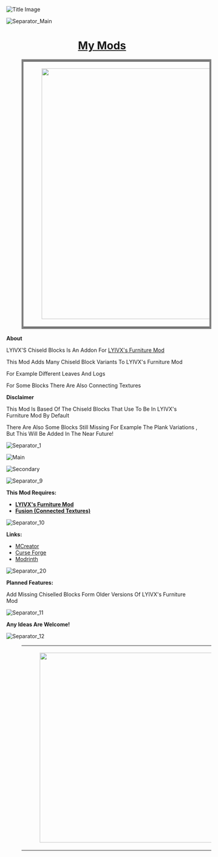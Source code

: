 ![Title Image](https://i.imgur.com/HzuZ6sW.jpg)

![Separator_Main](https://i.imgur.com/4nRrjaG.png)

<h1 style="text-align:center;"><strong><u>My Mods</u></strong></h1>
<figure class="table" style="width:500px;">
    <table style="border-style:solid;border-width:5px;">
        <tbody>
            <tr>
                <td style="vertical-align:top;width:%;">
                    <figure class="image" data-ckbox-resource-id="codMwDAKkhYp"><a href="https://modrinth.com/mod/lyivxs-furniture" target="_blank" rel="noopener noreferrer">
                            <picture>
                                <source srcset="https://ckbox.cloud/64a702104d4d92496ca8/assets/66vfJMVAtdvj/images/80.webp 80w,https://ckbox.cloud/64a702104d4d92496ca8/assets/66vfJMVAtdvj/images/160.webp 160w,https://ckbox.cloud/64a702104d4d92496ca8/assets/66vfJMVAtdvj/images/240.webp 240w,https://ckbox.cloud/64a702104d4d92496ca8/assets/66vfJMVAtdvj/images/320.webp 320w,https://ckbox.cloud/64a702104d4d92496ca8/assets/66vfJMVAtdvj/images/400.webp 400w,https://ckbox.cloud/64a702104d4d92496ca8/assets/66vfJMVAtdvj/images/480.webp 480w,https://ckbox.cloud/64a702104d4d92496ca8/assets/66vfJMVAtdvj/images/560.webp 560w,https://ckbox.cloud/64a702104d4d92496ca8/assets/66vfJMVAtdvj/images/640.webp 640w,https://ckbox.cloud/64a702104d4d92496ca8/assets/66vfJMVAtdvj/images/660.webp 660w" type="image/webp" sizes="(max-width: 660px) 100vw, 660px"><img src="https://ckbox.cloud/64a702104d4d92496ca8/assets/66vfJMVAtdvj/images/660.png" width="660" height="660">
                            </picture>
                        </a></figure>
                </td>
                <td style="vertical-align:top;width:%;">
                    <figure class="image" data-ckbox-resource-id="gUl10YdMdJUh"><a href="https://modrinth.com/mod/lyivxs-chiseld-blocks" target="_blank" rel="noopener noreferrer">
                            <picture>
                                <source srcset="https://ckbox.cloud/64a702104d4d92496ca8/assets/3v_tfJ8oDKfb/images/80.webp 80w,https://ckbox.cloud/64a702104d4d92496ca8/assets/3v_tfJ8oDKfb/images/160.webp 160w,https://ckbox.cloud/64a702104d4d92496ca8/assets/3v_tfJ8oDKfb/images/240.webp 240w,https://ckbox.cloud/64a702104d4d92496ca8/assets/3v_tfJ8oDKfb/images/320.webp 320w,https://ckbox.cloud/64a702104d4d92496ca8/assets/3v_tfJ8oDKfb/images/400.webp 400w,https://ckbox.cloud/64a702104d4d92496ca8/assets/3v_tfJ8oDKfb/images/480.webp 480w,https://ckbox.cloud/64a702104d4d92496ca8/assets/3v_tfJ8oDKfb/images/560.webp 560w,https://ckbox.cloud/64a702104d4d92496ca8/assets/3v_tfJ8oDKfb/images/640.webp 640w,https://ckbox.cloud/64a702104d4d92496ca8/assets/3v_tfJ8oDKfb/images/660.webp 660w" type="image/webp" sizes="(max-width: 660px) 100vw, 660px"><img src="https://ckbox.cloud/64a702104d4d92496ca8/assets/3v_tfJ8oDKfb/images/660.png" width="660" height="660">
                            </picture>
                        </a></figure>
                </td>
            </tr>
        </tbody>
    </table>
</figure>

**About**

LYIVX'S Chiseld Blocks Is An Addon For [LYIVX's Furniture Mod](https://www.curseforge.com/minecraft/mc-mods/lyivxs-furniture)

This Mod Adds Many Chiseld Block Variants To LYIVX's Furniture Mod

For Example Different Leaves And Logs

For Some Blocks There Are Also Connecting Textures

**Disclaimer**

This Mod Is Based Of The Chiseld Blocks That Use To Be In LYIVX's Furniture Mod By Default

There Are Also Some Blocks Still Missing For Example The Plank Variations , But This Will Be Added In The Near Future!

![Separator_1](https://i.imgur.com/MQ9TfjU.png)

![Main](https://i.imgur.com/dp6pAEZ.png)

![Secondary](https://i.imgur.com/luFM1pa.png)

![Separator_9](https://i.imgur.com/MQ9TfjU.png)

**This Mod Requires:**

- [****LYIVX's Furniture Mod****](https://www.curseforge.com/minecraft/mc-mods/lyivxs-furniture)
- [****Fusion (Connected Textures)****](https://www.curseforge.com/minecraft/mc-mods/fusion-connected-textures)

![Separator_10](https://i.imgur.com/MQ9TfjU.png)

**Links:**

- [MCreator](https://mcreator.net/modification/104981/lyivxs-chiseld-blocks)
- [Curse Forge](curseforge.com/minecraft/mc-mods/lyivxs-chiseld-blocks)
- [Modrinth](https://modrinth.com/mod/lyivxs-chiseld-blocks)

![Separator_20](https://i.imgur.com/MQ9TfjU.png)

**Planned Features:**

Add Missing Chiselled Blocks Form Older Versions Of LYIVX's Furniture Mod

![Separator_11](https://i.imgur.com/MQ9TfjU.png)

**Any Ideas Are Welcome!**

![Separator_12](https://i.imgur.com/MQ9TfjU.png)

<figure class="table" style="width:500px;">
    <table>
        <tbody>
            <tr>
                <td>
                    <figure class="image" data-ckbox-resource-id="AO7d1PCnl1xR"><a href="https://www.patreon.com/LYIVX" target="_blank" rel="noopener noreferrer">
                            <picture>
                                <source srcset="https://ckbox.cloud/64a702104d4d92496ca8/assets/AO7d1PCnl1xR/images/80.webp 80w,https://ckbox.cloud/64a702104d4d92496ca8/assets/AO7d1PCnl1xR/images/160.webp 160w,https://ckbox.cloud/64a702104d4d92496ca8/assets/AO7d1PCnl1xR/images/240.webp 240w,https://ckbox.cloud/64a702104d4d92496ca8/assets/AO7d1PCnl1xR/images/320.webp 320w,https://ckbox.cloud/64a702104d4d92496ca8/assets/AO7d1PCnl1xR/images/400.webp 400w,https://ckbox.cloud/64a702104d4d92496ca8/assets/AO7d1PCnl1xR/images/480.webp 480w,https://ckbox.cloud/64a702104d4d92496ca8/assets/AO7d1PCnl1xR/images/500.webp 500w" sizes="(max-width: 500px) 100vw, 500px" type="image/webp"><img src="https://ckbox.cloud/64a702104d4d92496ca8/assets/AO7d1PCnl1xR/images/500.png" width="500" height="500">
                            </picture>
                        </a></figure>
                </td>
                <td>
                    <figure class="image" data-ckbox-resource-id="yyZvxF9rRkMk"><a href="https://www.youtube.com/@lyivx" target="_blank" rel="noopener noreferrer">
                            <picture>
                                <source srcset="https://ckbox.cloud/64a702104d4d92496ca8/assets/yyZvxF9rRkMk/images/80.webp 80w,https://ckbox.cloud/64a702104d4d92496ca8/assets/yyZvxF9rRkMk/images/160.webp 160w,https://ckbox.cloud/64a702104d4d92496ca8/assets/yyZvxF9rRkMk/images/240.webp 240w,https://ckbox.cloud/64a702104d4d92496ca8/assets/yyZvxF9rRkMk/images/320.webp 320w,https://ckbox.cloud/64a702104d4d92496ca8/assets/yyZvxF9rRkMk/images/400.webp 400w,https://ckbox.cloud/64a702104d4d92496ca8/assets/yyZvxF9rRkMk/images/480.webp 480w,https://ckbox.cloud/64a702104d4d92496ca8/assets/yyZvxF9rRkMk/images/500.webp 500w" sizes="(max-width: 500px) 100vw, 500px" type="image/webp"><img src="https://ckbox.cloud/64a702104d4d92496ca8/assets/yyZvxF9rRkMk/images/500.png" width="500" height="500">
                            </picture>
                        </a></figure>
                </td>
                <td>
                    <figure class="image" data-ckbox-resource-id="3V5UerC3KCuB"><a href="https://www.tiktok.com/@lyivx.official" target="_blank" rel="noopener noreferrer">
                            <picture>
                                <source srcset="https://ckbox.cloud/64a702104d4d92496ca8/assets/3V5UerC3KCuB/images/80.webp 80w,https://ckbox.cloud/64a702104d4d92496ca8/assets/3V5UerC3KCuB/images/160.webp 160w,https://ckbox.cloud/64a702104d4d92496ca8/assets/3V5UerC3KCuB/images/240.webp 240w,https://ckbox.cloud/64a702104d4d92496ca8/assets/3V5UerC3KCuB/images/320.webp 320w,https://ckbox.cloud/64a702104d4d92496ca8/assets/3V5UerC3KCuB/images/400.webp 400w,https://ckbox.cloud/64a702104d4d92496ca8/assets/3V5UerC3KCuB/images/480.webp 480w,https://ckbox.cloud/64a702104d4d92496ca8/assets/3V5UerC3KCuB/images/500.webp 500w" sizes="(max-width: 500px) 100vw, 500px" type="image/webp"><img src="https://ckbox.cloud/64a702104d4d92496ca8/assets/3V5UerC3KCuB/images/500.png" width="500" height="500">
                            </picture>
                        </a></figure>
                </td>
                <td>
                    <figure class="image" data-ckbox-resource-id="Q3gbmr0ug9K0"><a href="https://www.twitch.tv/lyivx" target="_blank" rel="noopener noreferrer">
                            <picture>
                                <source srcset="https://ckbox.cloud/64a702104d4d92496ca8/assets/Q3gbmr0ug9K0/images/80.webp 80w,https://ckbox.cloud/64a702104d4d92496ca8/assets/Q3gbmr0ug9K0/images/160.webp 160w,https://ckbox.cloud/64a702104d4d92496ca8/assets/Q3gbmr0ug9K0/images/240.webp 240w,https://ckbox.cloud/64a702104d4d92496ca8/assets/Q3gbmr0ug9K0/images/320.webp 320w,https://ckbox.cloud/64a702104d4d92496ca8/assets/Q3gbmr0ug9K0/images/400.webp 400w,https://ckbox.cloud/64a702104d4d92496ca8/assets/Q3gbmr0ug9K0/images/480.webp 480w,https://ckbox.cloud/64a702104d4d92496ca8/assets/Q3gbmr0ug9K0/images/500.webp 500w" sizes="(max-width: 500px) 100vw, 500px" type="image/webp"><img src="https://ckbox.cloud/64a702104d4d92496ca8/assets/Q3gbmr0ug9K0/images/500.png" width="500" height="500">
                            </picture>
                        </a></figure>
                </td>
            </tr>
        </tbody>
    </table>
</figure>
